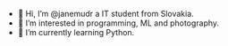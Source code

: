 - 👋 Hi, I’m @janemudr a IT student from Slovakia.
- 👀 I’m interested in programming, ML and photography.
- 🌱 I’m currently learning Python.
